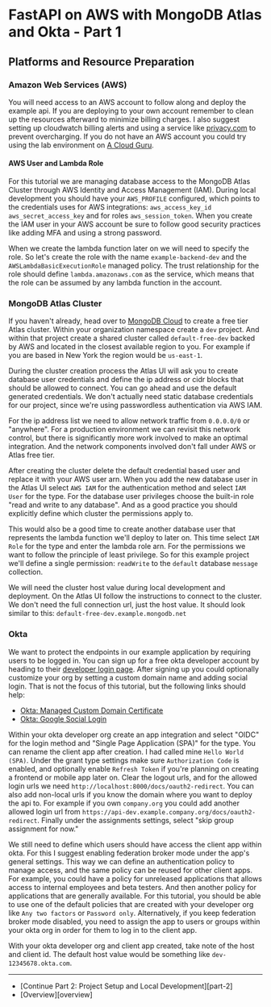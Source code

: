 # FastAPI on AWS with MongoDB Atlas and Okta - Part 1
## Platforms and Resource Preparation

### Amazon Web Services (AWS)
You will need access to an AWS account to follow along and deploy the example api. If you are deploying to your own account
remember to clean up the resources afterward to minimize billing charges. I also suggest setting up cloudwatch billing
alerts and using a service like [privacy.com](https://privacy.com) to prevent overcharging. If you do not have an AWS account
you could try using the lab environment on [A Cloud Guru](https://learn.acloud.guru/labs).

#### AWS User and Lambda Role
For this tutorial we are managing database access to the MongoDB Atlas Cluster through AWS Identity and Access Management
(IAM). During local development you should have your `AWS_PROFILE` configured, which points to the credentials uses for AWS
integrations: `aws_access_key_id` `aws_secret_access_key` and for roles `aws_session_token`. When you create the IAM user
in your AWS account be sure to follow good security practices like adding MFA and using a strong password.

When we create the lambda function later on we will need to specify the role. So let's create the role with the name
`example-backend-dev` and the `AWSLambdaBasicExecutionRole` managed policy. The trust relationship for the role should
define `lambda.amazonaws.com` as the service, which means that the role can be assumed by any lambda function in the account.

### MongoDB Atlas Cluster
If you haven't already, head over to [MongoDB Cloud](https://www.mongodb.com/cloud) to create a free tier Atlas cluster.
Within your organization namespace create a `dev` project. And within that project create a shared cluster called
`default-free-dev` backed by AWS and located in the closest available region to you. For example if you are based in
New York the region would be `us-east-1`.

During the cluster creation process the Atlas UI will ask you to create database user credentials and define the ip address
or cidr blocks that should be allowed to connect. You can go ahead and use the default generated credentials. We don't
actually need static database credentials for our project, since we're using passwordless authentication via AWS IAM.

For the ip address list we need to allow network traffic from `0.0.0.0/0` or "anywhere". For a production environment we can
revisit this network control, but there is significantly more work involved to make an optimal integration. And the network
components involved don't fall under AWS or Atlas free tier.

After creating the cluster delete the default credential based user and replace it with your AWS user arn. When you
add the new database user in the Atlas UI select `AWS IAM` for the authentication method and select `IAM User` for the type.
For the database user privileges choose the built-in role "read and write to any database". And as a good practice you
should explicitly define which cluster the permissions apply to.

This would also be a good time to create another database user that represents the lambda function we'll deploy to later on.
This time select `IAM Role` for the type and enter the lambda role arn. For the permissions we want to follow the principle
of least privilege. So for this example project we'll define a single permission: `readWrite` to the `default` database
`message` collection.

We will need the cluster host value during local development and deployment. On the Atlas UI follow the instructions to
connect to the cluster. We don't need the full connection url, just the host value. It should look similar to this:
`default-free-dev.example.mongodb.net`

### Okta
We want to protect the endpoints in our example application by requiring users to be logged in. You can sign up for a free
okta developer account by heading to their [developer login page](https://developer.okta.com/login). After signing up you
could optionally customize your org by setting a custom domain name and adding social login. That is not the focus of this
tutorial, but the following links should help:

- [Okta: Managed Custom Domain Certificate][okta-managed-cert]
- [Okta: Google Social Login][okta-google-sso]

Within your okta developer org create an app integration and select "OIDC" for the login method and "Single Page Application (SPA)"
for the type. You can rename the client app after creation. I had called mine `Hello World (SPA)`. Under the grant type
settings make sure `Authorization Code` is enabled, and optionally enable `Refresh Token` if you're planning on creating
a frontend or mobile app later on. Clear the logout urls, and for the allowed login urls we need `http://localhost:8000/docs/oauth2-redirect`.
You can also add non-local urls if you know the domain where you want to deploy the api to. For example if you own `company.org`
you could add another allowed login url from `https://api-dev.example.company.org/docs/oauth2-redirect`. Finally under the
assignments settings, select "skip group assignment for now."

We still need to define which users should have access the client app within okta. For this I suggest enabling federation
broker mode under the app's general settings. This way we can define an authentication policy to manage access, and the
same policy can be reused for other client apps. For example, you could have a policy for unreleased applications that allows
access to internal employees and beta testers. And then another policy for applications that are generally available.
For this tutorial, you should be able to use one of the default policies that are created with your developer org like
`Any two factors` or `Password only`. Alternatively, if you keep federation broker mode disabled, you need to assign the app
to users or groups within your okta org in order for them to log in to the client app.

With your okta developer org and client app created, take note of the host and client id. The default host value would be
something like `dev-12345678.okta.com`.

---
- [Continue Part 2: Project Setup and Local Development][part-2]
- [Overview][overview]

[okta-managed-cert]: https://developer.okta.com/docs/guides/custom-url-domain/main/#use-an-okta-managed-certificate
[okta-google-sso]: https://developer.okta.com/docs/guides/social-login/google/main
